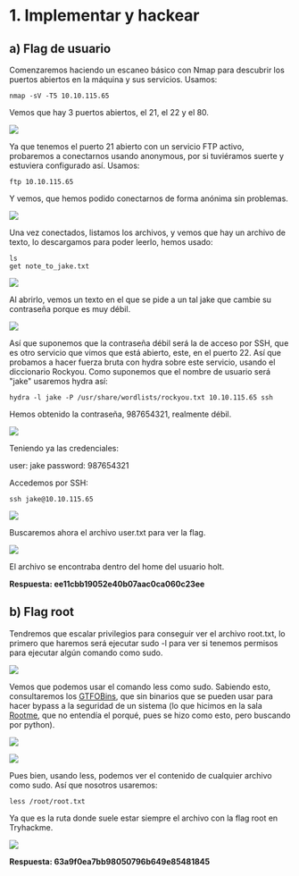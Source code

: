# 1. Implementar y hackear

## a) Flag de usuario

Comenzaremos haciendo un escaneo básico con Nmap para descubrir los puertos abiertos en la máquina y sus servicios. Usamos:

```
nmap -sV -T5 10.10.115.65
```

Vemos que hay 3 puertos abiertos, el 21, el 22 y el 80.

![](IMG/Pasted%20image%2020250412221046.png)

Ya que tenemos el puerto 21 abierto con un servicio FTP activo, probaremos a conectarnos usando anonymous, por si tuviéramos suerte y estuviera configurado así. Usamos:

```
ftp 10.10.115.65
```

Y vemos, que hemos podido conectarnos de forma anónima sin problemas.

![](IMG/Pasted%20image%2020250412221307.png)

Una vez conectados, listamos los archivos, y vemos que hay un archivo de texto, lo descargamos para poder leerlo, hemos usado:

```
ls
get note_to_jake.txt
```

![](IMG/Pasted%20image%2020250412221449.png)

Al abrirlo, vemos un texto en el que se pide a un tal jake que cambie su contraseña porque es muy débil.

![](IMG/Pasted%20image%2020250412221518.png)

Así que suponemos que la contraseña débil será la de acceso por SSH, que es otro servicio que vimos que está abierto, este, en el puerto 22. Así que probamos a hacer fuerza bruta con hydra sobre este servicio, usando el diccionario Rockyou. Como suponemos que el nombre de usuario será "jake" usaremos hydra así:

```
hydra -l jake -P /usr/share/wordlists/rockyou.txt 10.10.115.65 ssh
```

Hemos obtenido la contraseña, 987654321, realmente débil.

![](IMG/Pasted%20image%2020250412221918.png)

Teniendo ya las credenciales:

user: jake
password: 987654321

Accedemos por SSH:

```
ssh jake@10.10.115.65
```

![](IMG/Pasted%20image%2020250412222104.png)

Buscaremos ahora el archivo user.txt para ver la flag.

![](IMG/Pasted%20image%2020250412222328.png)

El archivo se encontraba dentro del home del usuario holt.

**Respuesta: ee11cbb19052e40b07aac0ca060c23ee**

## b) Flag root

Tendremos que escalar privilegios para conseguir ver el archivo root.txt, lo primero que haremos será ejecutar sudo -l para ver si tenemos permisos para ejecutar algún comando como sudo.

![](IMG/Pasted%20image%2020250412222610.png)

Vemos que podemos usar el comando less como sudo. Sabiendo esto, consultaremos los [GTFOBins](https://gtfobins.github.io/), que sin binarios que se pueden usar para hacer bypass a la seguridad de un sistema (lo que hicimos en la sala [Rootme](https://github.com/Redhawk1981981/WriteUps/blob/main/13.%20Rootme%20(THM)/WriteUp%20-%20Rootme%20(THM).md), que no entendía el porqué, pues se hizo como esto, pero buscando por python).

![](IMG/Pasted%20image%2020250412222932.png)

![](IMG/Pasted%20image%2020250412222949.png)

Pues bien, usando less, podemos ver el contenido de cualquier archivo como sudo. Así que nosotros usaremos:

```
less /root/root.txt
```

Ya que es la ruta donde suele estar siempre el archivo con la flag root en Tryhackme.

![](IMG/Pasted%20image%2020250412223143.png)

**Respuesta: 63a9f0ea7bb98050796b649e85481845**
